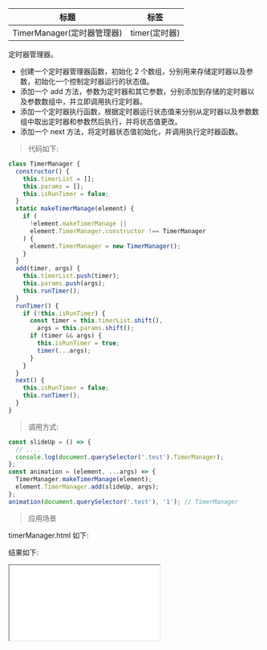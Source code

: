 | 标题                       | 标签          |
| -------------------------- | ------------- |
| TimerManager(定时器管理器) | timer(定时器) |

定时器管理器。

- 创建一个定时器管理器函数，初始化 2 个数组，分别用来存储定时器以及参数，初始化一个控制定时器运行的状态值。
- 添加一个 add 方法，参数为定时器和其它参数，分别添加到存储的定时器以及参数数组中，并立即调用执行定时器。
- 添加一个定时器执行函数，根据定时器运行状态值来分别从定时器以及参数数组中取出定时器和参数然后执行，并将状态值更改。
- 添加一个 next 方法，将定时器状态值初始化，并调用执行定时器函数。

> 代码如下:

```js
class TimerManager {
  constructor() {
    this.timerList = [];
    this.params = [];
    this.isRunTimer = false;
  }
  static makeTimerManage(element) {
    if (
      !element.makeTimerManage ||
      element.TimerManager.constructor !== TimerManager
    ) {
      element.TimerManager = new TimerManager();
    }
  }
  add(timer, args) {
    this.timerList.push(timer);
    this.params.push(args);
    this.runTimer();
  }
  runTimer() {
    if (!this.isRunTimer) {
      const timer = this.timerList.shift(),
        args = this.params.shift();
      if (timer && args) {
        this.isRunTimer = true;
        timer(...args);
      }
    }
  }
  next() {
    this.isRunTimer = false;
    this.runTimer();
  }
}
```

> 调用方式:

```js
const slideUp = () => {
  // ....
  console.log(document.querySelector('.test').TimerManager);
};
const animation = (element, ...args) => {
  TimerManager.makeTimerManage(element);
  element.TimerManager.add(slideUp, args);
};
animation(document.querySelector('.test'), '1'); // TimerManager
```

> 应用场景

timerManager.html 如下:

<div class="code-editor" data-url="codes/javascript/html/timerManager.html" data-language="html"></div>

结果如下:

<iframe src="codes/javascript/html/timerManager.html"></iframe>
